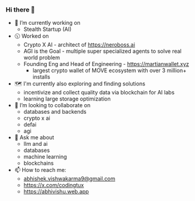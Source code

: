 ### Hi there 👋

<!--
**CodingTux/CodingTux** is a ✨ _special_ ✨ repository because its `README.md` (this file) appears on your GitHub profile.

Here are some ideas to get you started:

- 🔭 I’m currently working on ...
- 🌱 I’m currently learning ...
- 👯 I’m looking to collaborate on ...
- 🤔 I’m looking for help with ...
- 💬 Ask me about ...
- 📫 How to reach me: ...
- 😄 Pronouns: ...
- ⚡ Fun fact: ...
-->
- 🔭 I’m currently working on
     - Stealth Startup (AI)
- 🕥 Worked on
     - Crypto X AI - architect of https://neroboss.ai
     - AGI is the Goal - multiple super specialized agents to solve real world problem
     - Founding Eng and Head of Engineering - https://martianwallet.xyz
          - largest crypto wallet of MOVE ecosystem with over 3 million+ installs
- 🗺️ I'm currently also exploring and finding solutions
     - incentivize and collect quality data via blockchain for AI labs
     - learning large storage optimization
- 👯 I’m looking to collaborate on
     - databases and backends
     - crypto x ai
     - defai
     - agi
- 💬 Ask me about
     - llm and ai
     - databases
     - machine learning
     - blockchains
- 📫 How to reach me:
     - abhishek.vishwakarma9@gmail.com
     - https://x.com/codingtux
     - https://abhivishu.web.app
